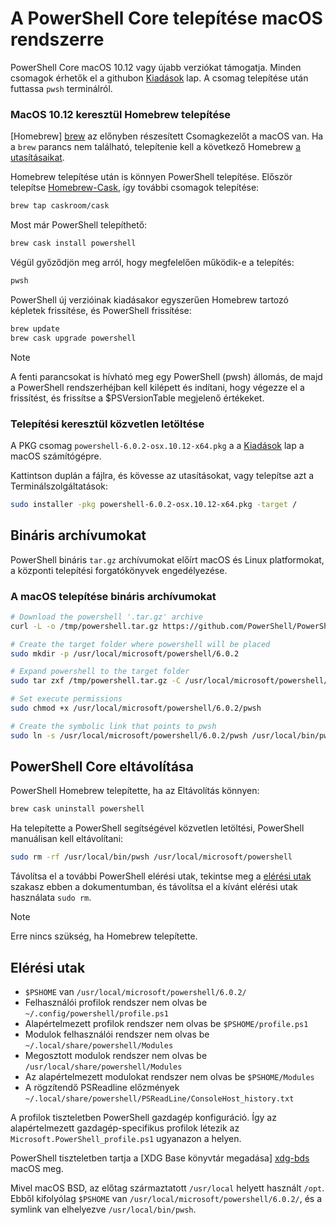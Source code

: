 # <a name="installing-powershell-core-on-macos"></a>A PowerShell Core telepítése macOS rendszerre

PowerShell Core macOS 10.12 vagy újabb verziókat támogatja.
Minden csomagok érhetők el a githubon [Kiadások][] lap.
A csomag telepítése után futtassa `pwsh` terminálról.

### <a name="installation-via-homebrew-on-macos-1012"></a>MacOS 10.12 keresztül Homebrew telepítése

[Homebrew] [ brew] az előnyben részesített Csomagkezelőt a macOS van.
Ha a `brew` parancs nem található, telepítenie kell a következő Homebrew [a utasításaikat][brew].

Homebrew telepítése után is könnyen PowerShell telepítése.
Először telepítse [Homebrew-Cask][cask], így további csomagok telepítése:

```sh
brew tap caskroom/cask
```

Most már PowerShell telepíthető:

```sh
brew cask install powershell
```

Végül győződjön meg arról, hogy megfelelően működik-e a telepítés:

```sh
pwsh
```

PowerShell új verzióinak kiadásakor egyszerűen Homebrew tartozó képletek frissítése, és PowerShell frissítése:

```sh
brew update
brew cask upgrade powershell
```

> [!NOTE]
> A fenti parancsokat is hívható meg egy PowerShell (pwsh) állomás, de majd a PowerShell rendszerhéjban kell kilépett és indítani, hogy végezze el a frissítést, és frissítse a $PSVersionTable megjelenő értékeket.

[brew]: http://brew.sh/
[cask]: https://caskroom.github.io/

### <a name="installation-via-direct-download"></a>Telepítési keresztül közvetlen letöltése

A PKG csomag `powershell-6.0.2-osx.10.12-x64.pkg` a a [Kiadások][] lap a macOS számítógépre.

Kattintson duplán a fájlra, és kövesse az utasításokat, vagy telepítse azt a Terminálszolgáltatások:

```sh
sudo installer -pkg powershell-6.0.2-osx.10.12-x64.pkg -target /
```

## <a name="binary-archives"></a>Bináris archívumokat

PowerShell bináris `tar.gz` archívumokat előírt macOS és Linux platformokat, a központi telepítési forgatókönyvek engedélyezése.

### <a name="installing-binary-archives-on-macos"></a>A macOS telepítése bináris archívumokat

```sh
# Download the powershell '.tar.gz' archive
curl -L -o /tmp/powershell.tar.gz https://github.com/PowerShell/PowerShell/releases/download/v6.0.2/powershell-6.0.2-osx-x64.tar.gz

# Create the target folder where powershell will be placed
sudo mkdir -p /usr/local/microsoft/powershell/6.0.2

# Expand powershell to the target folder
sudo tar zxf /tmp/powershell.tar.gz -C /usr/local/microsoft/powershell/6.0.2

# Set execute permissions
sudo chmod +x /usr/local/microsoft/powershell/6.0.2/pwsh

# Create the symbolic link that points to pwsh
sudo ln -s /usr/local/microsoft/powershell/6.0.2/pwsh /usr/local/bin/pwsh
```

## <a name="uninstalling-powershell-core"></a>PowerShell Core eltávolítása

PowerShell Homebrew telepítette, ha az Eltávolítás könnyen:

```sh
brew cask uninstall powershell
```

Ha telepítette a PowerShell segítségével közvetlen letöltési, PowerShell manuálisan kell eltávolítani:

```sh
sudo rm -rf /usr/local/bin/pwsh /usr/local/microsoft/powershell
```

Távolítsa el a további PowerShell elérési utak, tekintse meg a [elérési utak][] szakasz ebben a dokumentumban, és távolítsa el a kívánt elérési utak használata `sudo rm`.

> [!NOTE]
> Erre nincs szükség, ha Homebrew telepítette.

[elérési utak]:#paths

## <a name="paths"></a>Elérési utak

* `$PSHOME` van `/usr/local/microsoft/powershell/6.0.2/`
* Felhasználói profilok rendszer nem olvas be `~/.config/powershell/profile.ps1`
* Alapértelmezett profilok rendszer nem olvas be `$PSHOME/profile.ps1`
* Modulok felhasználói rendszer nem olvas be `~/.local/share/powershell/Modules`
* Megosztott modulok rendszer nem olvas be `/usr/local/share/powershell/Modules`
* Az alapértelmezett modulokat rendszer nem olvas be `$PSHOME/Modules`
* A rögzítendő PSReadline előzmények `~/.local/share/powershell/PSReadLine/ConsoleHost_history.txt`

A profilok tiszteletben PowerShell gazdagép konfiguráció.
Így az alapértelmezett gazdagép-specifikus profilok létezik az `Microsoft.PowerShell_profile.ps1` ugyanazon a helyen.

PowerShell tiszteletben tartja a [XDG Base könyvtár megadása] [ xdg-bds] macOS meg.

Mivel macOS BSD, az előtag származtatott `/usr/local` helyett használt `/opt`.
Ebből kifolyólag `$PSHOME` van `/usr/local/microsoft/powershell/6.0.2/`, és a symlink van elhelyezve `/usr/local/bin/pwsh`.

[Kiadások]: https://github.com/PowerShell/PowerShell/releases/latest
[xdg-bds]: https://specifications.freedesktop.org/basedir-spec/basedir-spec-latest.html
